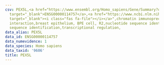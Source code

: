 ```yaml
---
csv: PEX5L,<a href="https://www.ensembl.org/Homo_sapiens/Gene/Summary?db=core;g=ENSG00000114757"
  target="_blank">ENSG00000114757</a>,<a href="https://www.ncbi.nlm.nih.gov/pubmed/22863008"
  target="_blank"><i class="fas fa-file"></i></a>",chromatin immunoprecipitation assay,direct
  interaction,breast epithelium, BPE cell, R2,nucleotide sequence identification,nucleotide
  sequence identification,transcriptional regulation,
data_alias: PEX5L
data_id: ENSG00000114757
data_numevidence: 1
data_species: Homo sapiens
data_taxid: '9606'
title: PEX5L
---
```

